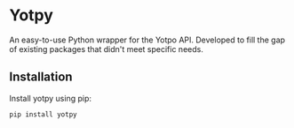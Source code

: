 # Yotpy

An easy-to-use Python wrapper for the Yotpo API. Developed to fill the gap of existing packages that didn't meet specific needs.

## Installation

Install yotpy using pip:

```bash
pip install yotpy
```